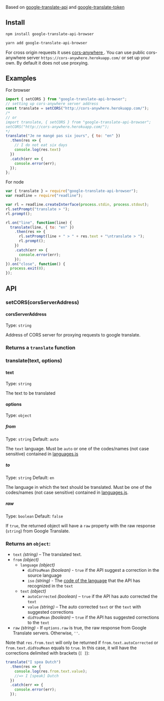 Based on [google-translate-api](https://github.com/matheuss/google-translate-api) and [google-translate-token](https://github.com/matheuss/google-translate-token)

## Install

```bash
npm install google-translate-api-browser
```

```bash
yarn add google-translate-api-browser
```

For cross origin requests it uses [cors-anywhere
](https://github.com/Rob--W/cors-anywhere). You can use public cors-anywhere server `https://cors-anywhere.herokuapp.com/` or set up your own. By default it does not use proxying.

## Examples

For browser

```javascript
import { setCORS } from "google-translate-api-browser";
// setting up cors-anywhere server address
const translate = setCORS("http://cors-anywhere.herokuapp.com/");
/*
// or
import translate, { setCORS } from "google-translate-api-browser";
setCORS("http://cors-anywhere.herokuapp.com/");
*/
translate("Je ne mangé pas six jours", { to: "en" })
  .then(res => {
    // I do not eat six days
    console.log(res.text)
  })
  .catch(err => {
    console.error(err);
  });
};
```

For node

```javascript
var { translate } = require("google-translate-api-browser");
var readline = require("readline");

var rl = readline.createInterface(process.stdin, process.stdout);
rl.setPrompt("translate > ");
rl.prompt();

rl.on("line", function(line) {
  translate(line, { to: "en" })
    .then(res => {
      rl.setPrompt(line + " > " + res.text + "\ntranslate > ");
      rl.prompt();
    })
    .catch(err => {
      console.error(err);
    });
}).on("close", function() {
  process.exit(0);
});
```

## API

### setCORS(corsServerAddress)

#### corsServerAddress

Type: `string`

Address of CORS server for proxying requests to google translate.

### Returns a `translate` function

### translate(text, options)

#### text

Type: `string`

The text to be translated

#### options

Type: `object`

##### from

Type: `string` Default: `auto`

The `text` language. Must be `auto` or one of the codes/names (not case sensitive) contained in [languages.js](https://github.com/matheuss/google-translate-api/blob/master/languages.js)

##### to

Type: `string` Default: `en`

The language in which the text should be translated. Must be one of the codes/names (not case sensitive) contained in [languages.js](https://github.com/matheuss/google-translate-api/blob/master/languages.js).

##### raw

Type: `boolean` Default: `false`

If `true`, the returned object will have a `raw` property with the raw response (`string`) from Google Translate.

### Returns an `object`:

- `text` _(string)_ – The translated text.
- `from` _(object)_
  - `language` _(object)_
    - `didYouMean` _(boolean)_ - `true` if the API suggest a correction in the source language
    - `iso` _(string)_ - The [code of the language](https://github.com/matheuss/google-translate-api/blob/master/languages.js) that the API has recognized in the `text`
  - `text` _(object)_
    - `autoCorrected` _(boolean)_ – `true` if the API has auto corrected the `text`
    - `value` _(string)_ – The auto corrected `text` or the `text` with suggested corrections
    - `didYouMean` _(boolean)_ – `true` if the API has suggested corrections to the `text`
- `raw` _(string)_ - If `options.raw` is true, the raw response from Google Translate servers. Otherwise, `''`.

Note that `res.from.text` will only be returned if `from.text.autoCorrected` or `from.text.didYouMean` equals to `true`. In this case, it will have the corrections delimited with brackets (`[ ]`):

```js
translate("I spea Dutch")
  .then(res => {
    console.log(res.from.text.value);
    //=> I [speak] Dutch
  })
  .catch(err => {
    console.error(err);
  });
```
